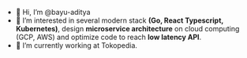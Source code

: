 - 👋 Hi, I’m @bayu-aditya
- 👀 I’m interested in several modern stack **(Go, React Typescript, Kubernetes)**, design **microservice architecture** on cloud computing (GCP, AWS) and optimize code to reach **low latency API**.
- 🌱 I’m currently working at Tokopedia.
